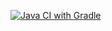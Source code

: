 [![Java CI with Gradle](https://github.com/NataliaKrasnykh/AutoJavaHomeWorkWeb/actions/workflows/gradle.yml/badge.svg)](https://github.com/NataliaKrasnykh/AutoJavaHomeWorkWeb/actions/workflows/gradle.yml)
